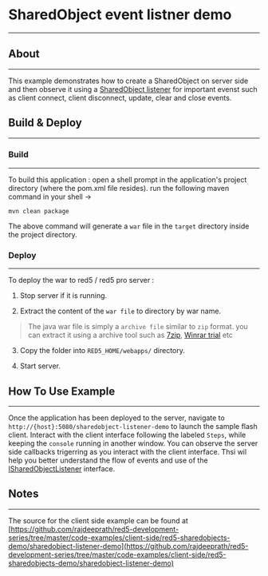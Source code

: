 # SharedObject event listner demo
---

## About
---


This example demonstrates how to create a SharedObject on server side and then observe it using a [SharedObject listener](#http://red5.org/javadoc/red5-server-common/org/red5/server/api/so/ISharedObjectListener.html) for important evenst such as client connect, client disconnect, update, clear and close events.

## Build & Deploy
---

### Build
---

To build this application : open a shell prompt in the application's project directory (where the pom.xml file resides). run the following maven command in your shell -> 

``` 
mvn clean package 

```

The above command will generate a `war` file in the `target` directory inside the project directory. 


### Deploy
---

To deploy the war to red5 / red5 pro server :

1. Stop server if it is running.

2. Extract the content of the `war file` to directory by war name. 

> The java war file is simply a `archive file` similar to `zip` format. you can extract it using a archive tool such as [7zip](#http://www.7-zip.org/), [Winrar trial](#http://www.rarlab.com/download.htm) etc

3. Copy the folder into `RED5_HOME/webapps/` directory.

4. Start server.



## How To Use Example
---

Once the application has been deployed to the server, navigate to `http://{host}:5080/sharedobject-listener-demo` to launch the sample flash client. Interact with the client interface following the labeled `Steps`, while keeping the `console` running in another window.
You can observe the server side callbacks trigerring as you interact with the client interface. Thsi wil help you better understand the flow of events and use of the [ISharedObjectListener](http://red5.org/javadoc/red5-server-common/org/red5/server/api/so/ISharedObjectListener.html) interface.



## Notes
---

The source for the client side example can be found at [https://github.com/rajdeeprath/red5-development-series/tree/master/code-examples/client-side/red5-sharedobjects-demo/sharedobject-listener-demo](https://github.com/rajdeeprath/red5-development-series/tree/master/code-examples/client-side/red5-sharedobjects-demo/sharedobject-listener-demo)

